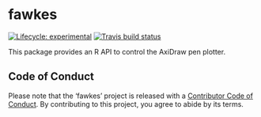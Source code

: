 
<!-- README.md is generated from README.Rmd. Please edit that file -->

# fawkes

<!-- badges: start -->

[![Lifecycle:
experimental](https://img.shields.io/badge/lifecycle-experimental-orange.svg)](https://www.tidyverse.org/lifecycle/#experimental)
[![Travis build
status](https://travis-ci.org/thomasp85/fawkes.svg?branch=master)](https://travis-ci.org/thomasp85/fawkes)
<!-- badges: end -->

This package provides an R API to control the AxiDraw pen plotter.

## Code of Conduct

Please note that the ‘fawkes’ project is released with a [Contributor
Code of Conduct](CODE_OF_CONDUCT.md). By contributing to this project,
you agree to abide by its terms.
